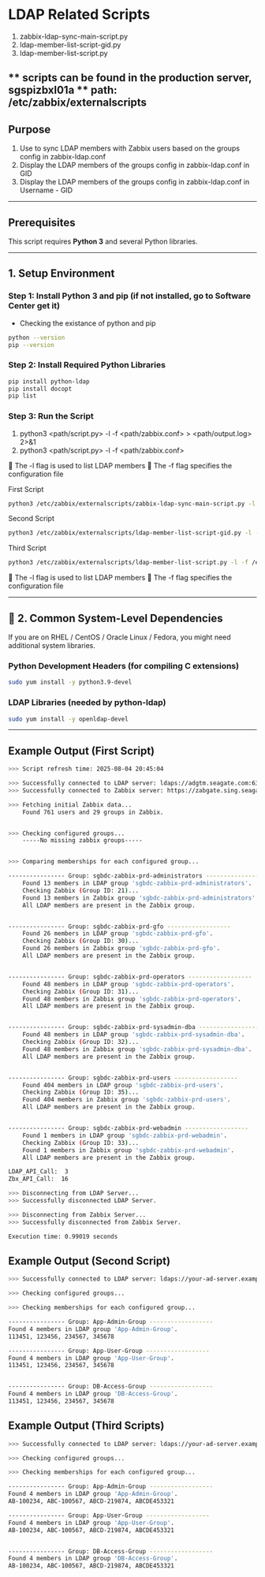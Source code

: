 # LDAP Related Scripts
1. zabbix-ldap-sync-main-script.py
2. ldap-member-list-script-gid.py
3. ldap-member-list-script.py

** scripts can be found in the production server, sgspizbxl01a
** path: /etc/zabbix/externalscripts
----------------------------------------------------------------

## Purpose

1. Use to sync LDAP members with Zabbix users based on the groups config in zabbix-ldap.conf
2. Display the LDAP members of the groups config in zabbix-ldap.conf in GID
3. Display the LDAP members of the groups config in zabbix-ldap.conf in Username - GID 
----------------------------------------------------------------

## Prerequisites

This script requires **Python 3** and several Python libraries.

----------------------------------------------------------------

## 1. Setup Environment

### Step 1: Install Python 3 and pip (if not installed, go to Software Center get it)

* Checking the existance of python and pip 
```bash
python --version
pip --version
```

### Step 2: Install Required Python Libraries

```bash
pip install python-ldap
pip install docopt
pip list
```

### Step 3: Run the Script
1. python3 <path/script.py> -l -f <path/zabbix.conf> > <path/output.log> 2>&1
2. python3 <path/script.py> -l -f <path/zabbix.conf>

🔸 The -l flag is used to list LDAP members
🔸 The -f flag specifies the configuration file

First Script
```bash
python3 /etc/zabbix/externalscripts/zabbix-ldap-sync-main-script.py -l -f /etc/zabbix/externalscripts/zabbix-ldap.conf > /etc/zabbix/externalscripts/zabbix-ldap-sync-output.log 2>&1
```

Second Script
```bash
python3 /etc/zabbix/externalscripts/ldap-member-list-script-gid.py -l -f /etc/zabbix/externalscripts/zabbix-ldap.conf
```

Third Script
```bash
python3 /etc/zabbix/externalscripts/ldap-member-list-script.py -l -f /etc/zabbix/externalscripts/zabbix-ldap.conf
```

🔸 The -l flag is used to list LDAP members
🔸 The -f flag specifies the configuration file

----------------------------------------------------------------

## 🧱 2. Common System-Level Dependencies

If you are on RHEL / CentOS / Oracle Linux / Fedora, you might need additional system libraries.

### Python Development Headers (for compiling C extensions)

```bash
sudo yum install -y python3.9-devel
```

### LDAP Libraries (needed by python-ldap)
```bash
sudo yum install -y openldap-devel
```
----------------------------------------------------------------

## Example Output (First Script)

```bash
>>> Script refresh time: 2025-08-04 20:45:04

>>> Successfully connected to LDAP server: ldaps://adgtm.seagate.com:636/
>>> Successfully connected to Zabbix server: https://zabgate.sing.seagate.com/

>>> Fetching initial Zabbix data...
    Found 761 users and 29 groups in Zabbix. 


>>> Checking configured groups...
    -----No missing zabbix groups-----


>>> Comparing memberships for each configured group...

---------------- Group: sgbdc-zabbix-prd-administrators ------------------
    Found 13 members in LDAP group 'sgbdc-zabbix-prd-administrators'.
    Checking Zabbix (Group ID: 21)...
    Found 13 members in Zabbix group 'sgbdc-zabbix-prd-administrators'.
    All LDAP members are present in the Zabbix group.


---------------- Group: sgbdc-zabbix-prd-gfo ------------------
    Found 26 members in LDAP group 'sgbdc-zabbix-prd-gfo'.
    Checking Zabbix (Group ID: 30)...
    Found 26 members in Zabbix group 'sgbdc-zabbix-prd-gfo'.
    All LDAP members are present in the Zabbix group.


---------------- Group: sgbdc-zabbix-prd-operators ------------------
    Found 48 members in LDAP group 'sgbdc-zabbix-prd-operators'.
    Checking Zabbix (Group ID: 31)...
    Found 48 members in Zabbix group 'sgbdc-zabbix-prd-operators'.
    All LDAP members are present in the Zabbix group.


---------------- Group: sgbdc-zabbix-prd-sysadmin-dba ------------------
    Found 48 members in LDAP group 'sgbdc-zabbix-prd-sysadmin-dba'.
    Checking Zabbix (Group ID: 32)...
    Found 48 members in Zabbix group 'sgbdc-zabbix-prd-sysadmin-dba'.
    All LDAP members are present in the Zabbix group.


---------------- Group: sgbdc-zabbix-prd-users ------------------
    Found 404 members in LDAP group 'sgbdc-zabbix-prd-users'.
    Checking Zabbix (Group ID: 35)...
    Found 404 members in Zabbix group 'sgbdc-zabbix-prd-users'.
    All LDAP members are present in the Zabbix group.


---------------- Group: sgbdc-zabbix-prd-webadmin ------------------
    Found 1 members in LDAP group 'sgbdc-zabbix-prd-webadmin'.
    Checking Zabbix (Group ID: 33)...
    Found 1 members in Zabbix group 'sgbdc-zabbix-prd-webadmin'.
    All LDAP members are present in the Zabbix group.

LDAP_API_Call:  3
Zbx_API_Call:  16 

>>> Disconnecting from LDAP Server...
>>> Successfully disconnected LDAP Server.

>>> Disconnecting from Zabbix Server...
>>> Successfully disconnected from Zabbix Server.

Execution time: 0.99019 seconds
```


## Example Output (Second Script)

```bash
>>> Successfully connected to LDAP server: ldaps://your-ad-server.example.com:636

>>> Checking configured groups...

>>> Checking memberships for each configured group...

---------------- Group: App-Admin-Group ------------------
Found 4 members in LDAP group 'App-Admin-Group'.
113451, 123456, 234567, 345678

---------------- Group: App-User-Group ------------------
Found 4 members in LDAP group 'App-User-Group'.
113451, 123456, 234567, 345678


---------------- Group: DB-Access-Group ------------------
Found 4 members in LDAP group 'DB-Access-Group'.
113451, 123456, 234567, 345678

```

## Example Output (Third Scripts)
```bash
>>> Successfully connected to LDAP server: ldaps://your-ad-server.example.com:636

>>> Checking configured groups...

>>> Checking memberships for each configured group...

---------------- Group: App-Admin-Group ------------------
Found 4 members in LDAP group 'App-Admin-Group'.
AB-100234, ABC-100567, ABCD-219874, ABCDE453321

---------------- Group: App-User-Group ------------------
Found 4 members in LDAP group 'App-User-Group'.
AB-100234, ABC-100567, ABCD-219874, ABCDE453321


---------------- Group: DB-Access-Group ------------------
Found 4 members in LDAP group 'DB-Access-Group'.
AB-100234, ABC-100567, ABCD-219874, ABCDE453321

```


